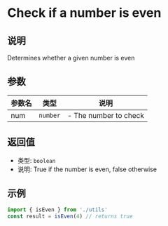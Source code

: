# Check if a number is even

## 说明

Determines whether a given number is even

## 参数

| 参数名 | 类型 | 说明 |
|--------|------|------|
| num | `number` | - The number to check |

## 返回值

- 类型: `boolean`
- 说明: True if the number is even, false otherwise

## 示例

```ts
import { isEven } from './utils'
const result = isEven(4) // returns true
```

